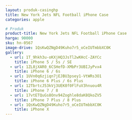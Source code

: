 ```yaml
---
layout: produk-casinghp
title: New York Jets NFL Football iPhone Case
categories: apple

# Produk
product-title: New York Jets NFL Football iPhone Case
harga: 90000
sku: hn-0567
image-drive: 1QsKwQZNgD49Kuho7r5_oCeIUTmbbXC0K
gallery:
  - url: 1T_9hkh3u-oKXjHQ3JsTl2wKHcC-ZAYCc
    title: iPhone 5 / 5s / SE
  - url: 1ZL8jXAR0_6CSHefD-XMbPr3UBIJyPvx4
    title: iPhone 6 / 6s
  - url: 1UVn0q6zjiqn7jEJBU3psey1-VtWRs3O1
    title: iPhone 6 Plus / 6s Plus
  - url: 12TbrtcJ53kVj3UEK0f0FlFuV3hnuou4R
    title: iPhone 7 / 8
  - url: 17vtETQuGs8Onv94Zoghle8daK8QkoZV5
    title: iPhone 7 Plus / 8 Plus
  - url: 1QsKwQZNgD49Kuho7r5_oCeIUTmbbXC0K
    title: iPhone X
---
```

